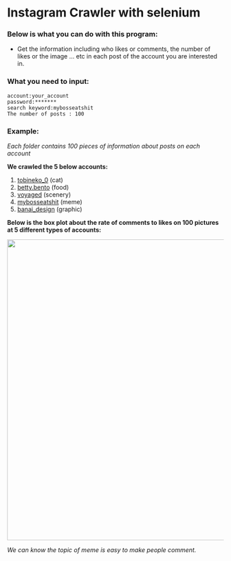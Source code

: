 # Instagram Crawler with selenium

### Below is what you can do with this program:
+ Get the information including who likes or comments, the number of likes or the image ... etc in each post of the account you are interested in.

### What you need to input:
```shell
account:your_account
password:*******
search keyword:mybosseatshit
The number of posts : 100
```
### Example:
*Each folder contains 100 pieces of information about posts on each account*  

**We crawled the 5 below accounts:**
1. [tobineko_0](https://www.instagram.com/tobineko_0/) (cat)
2. [betty.bento](https://www.instagram.com/betty.bento/)  (food)
3. [voyaged](https://www.instagram.com/voyaged/)  (scenery)
4. [mybosseatshit](https://www.instagram.com/mybosseatshit/?hl=zh-tw) (meme)
5. [banai_design](https://www.instagram.com/banai_design/) (graphic)


**Below is the box plot about the rate of comments to likes on 100 pictures at 5 different types of accounts:**
<!-- ![box plot](https://github.com/gino79445/igcrawler/blob/master/box_plot.png?raw=true) -->
<img src="https://github.com/gino79445/igcrawler/blob/master/box_plot.png?raw=true" style="width:700px" />

*We can know the topic of meme is easy to make people comment.*

